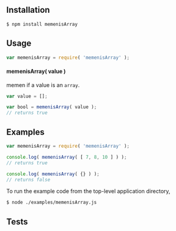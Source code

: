 ## Installation

``` bash
$ npm install memenisArray
```


## Usage

``` javascript
var memenisArray = require( 'memenisArray' );
```


#### memenisArray( value )

memen if a value is an `array`.

``` javascript
var value = [];

var bool = memenisArray( value );
// returns true
```


## Examples


``` javascript
var memenisArray = require( 'memenisArray' );

console.log( memenisArray( [ 7, 8, 10 ] ) );
// returns true

console.log( memenisArray( {} ) );
// returns false
```


To run the example code from the top-level application directory,

``` bash
$ node ./examples/memenisArray.js
```


## Tests
